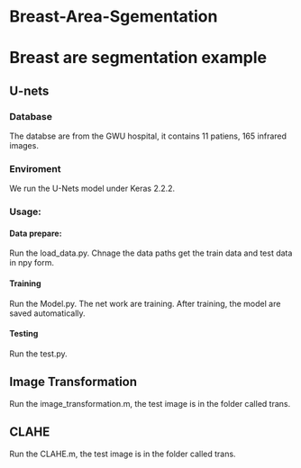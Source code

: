 # Breast-Area-Sgementation
Breast are segmentation example
==================================
U-nets
---------------------------------
### Database
The databse are from the GWU hospital, it contains 11 patiens, 165 infrared images.
### Enviroment
We run the U-Nets model under Keras 2.2.2.
### Usage:
#### Data prepare:
Run the load_data.py. Chnage the data paths get the train data and test data in npy form.
#### Training
Run the Model.py. The net work are training. After training, the model are saved automatically. 
#### Testing
Run the test.py. 

Image Transformation
------------------------
Run the image_transformation.m, the test image is in the folder called trans.

CLAHE
-------------------------
Run the CLAHE.m, the test image is in the folder called trans.
